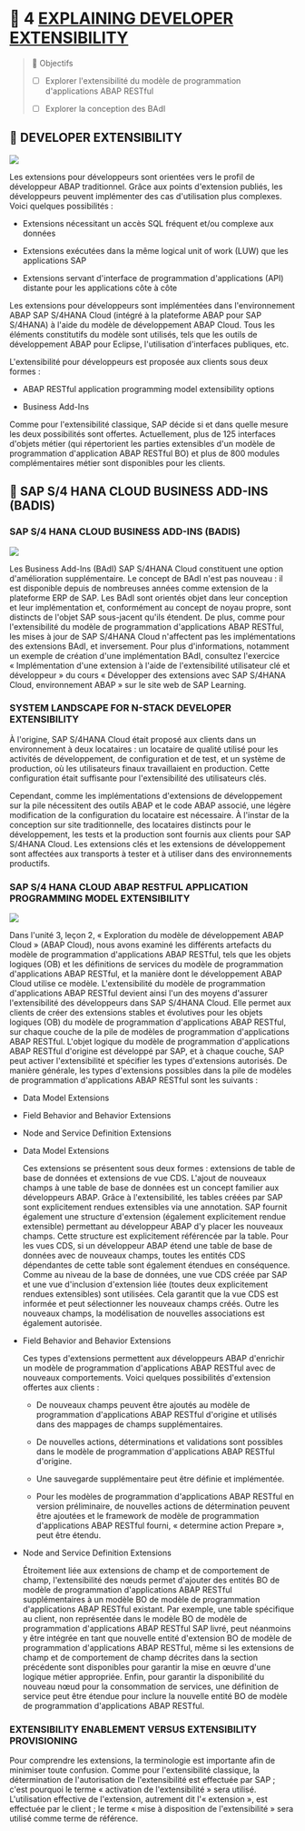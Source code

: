 # 🌸 4 [EXPLAINING DEVELOPER EXTENSIBILITY](https://learning.sap.com/learning-journeys/practicing-clean-core-extensibility-for-sap-s-4hana-cloud/explaining-developer-extensibility_f2683861-d69e-4a59-9e3e-01e3cc20fb0f)

> 🌺 Objectifs
>
> - [ ] Explorer l'extensibilité du modèle de programmation d'applications ABAP RESTful
>
> - [ ] Explorer la conception des BAdI

## 🌸 DEVELOPER EXTENSIBILITY

![](./assets/Developer_Extensibility_001.png)

Les extensions pour développeurs sont orientées vers le profil de développeur ABAP traditionnel. Grâce aux points d'extension publiés, les développeurs peuvent implémenter des cas d'utilisation plus complexes. Voici quelques possibilités :

- Extensions nécessitant un accès SQL fréquent et/ou complexe aux données

- Extensions exécutées dans la même logical unit of work (LUW) que les applications SAP

- Extensions servant d'interface de programmation d'applications (API) distante pour les applications côte à côte

Les extensions pour développeurs sont implémentées dans l'environnement ABAP SAP S/4HANA Cloud (intégré à la plateforme ABAP pour SAP S/4HANA) à l'aide du modèle de développement ABAP Cloud. Tous les éléments constitutifs du modèle sont utilisés, tels que les outils de développement ABAP pour Eclipse, l'utilisation d'interfaces publiques, etc.

L'extensibilité pour développeurs est proposée aux clients sous deux formes :

- ABAP RESTful application programming model extensibility options

- Business Add-Ins

Comme pour l'extensibilité classique, SAP décide si et dans quelle mesure les deux possibilités sont offertes. Actuellement, plus de 125 interfaces d'objets métier (qui répertorient les parties extensibles d'un modèle de programmation d'application ABAP RESTful BO) et plus de 800 modules complémentaires métier sont disponibles pour les clients.

## 🌸 SAP S/4 HANA CLOUD BUSINESS ADD-INS (BADIS)

### SAP S/4 HANA CLOUD BUSINESS ADD-INS (BADIS)

![](./assets/Business_Add-Ins_001.png)

Les Business Add-Ins (BAdI) SAP S/4HANA Cloud constituent une option d'amélioration supplémentaire. Le concept de BAdI n'est pas nouveau : il est disponible depuis de nombreuses années comme extension de la plateforme ERP de SAP. Les BAdI sont orientés objet dans leur conception et leur implémentation et, conformément au concept de noyau propre, sont distincts de l'objet SAP sous-jacent qu'ils étendent. De plus, comme pour l'extensibilité du modèle de programmation d'applications ABAP RESTful, les mises à jour de SAP S/4HANA Cloud n'affectent pas les implémentations des extensions BAdI, et inversement. Pour plus d'informations, notamment un exemple de création d'une implémentation BAdI, consultez l'exercice « Implémentation d'une extension à l'aide de l'extensibilité utilisateur clé et développeur » du cours « Développer des extensions avec SAP S/4HANA Cloud, environnement ABAP » sur le site web de SAP Learning.

### SYSTEM LANDSCAPE FOR N-STACK DEVELOPER EXTENSIBILITY

À l'origine, SAP S/4HANA Cloud était proposé aux clients dans un environnement à deux locataires : un locataire de qualité utilisé pour les activités de développement, de configuration et de test, et un système de production, où les utilisateurs finaux travaillaient en production. Cette configuration était suffisante pour l'extensibilité des utilisateurs clés.

Cependant, comme les implémentations d'extensions de développement sur la pile nécessitent des outils ABAP et le code ABAP associé, une légère modification de la configuration du locataire est nécessaire. À l'instar de la conception sur site traditionnelle, des locataires distincts pour le développement, les tests et la production sont fournis aux clients pour SAP S/4HANA Cloud. Les extensions clés et les extensions de développement sont affectées aux transports à tester et à utiliser dans des environnements productifs.

### SAP S/4 HANA CLOUD ABAP RESTFUL APPLICATION PROGRAMMING MODEL EXTENSIBILITY

![](./assets/Business_Object_Interfaces_001.png)

Dans l'unité 3, leçon 2, « Exploration du modèle de développement ABAP Cloud » (ABAP Cloud), nous avons examiné les différents artefacts du modèle de programmation d'applications ABAP RESTful, tels que les objets logiques (OB) et les définitions de services du modèle de programmation d'applications ABAP RESTful, et la manière dont le développement ABAP Cloud utilise ce modèle. L'extensibilité du modèle de programmation d'applications ABAP RESTful devient ainsi l'un des moyens d'assurer l'extensibilité des développeurs dans SAP S/4HANA Cloud. Elle permet aux clients de créer des extensions stables et évolutives pour les objets logiques (OB) du modèle de programmation d'applications ABAP RESTful, sur chaque couche de la pile de modèles de programmation d'applications ABAP RESTful. L'objet logique du modèle de programmation d'applications ABAP RESTful d'origine est développé par SAP, et à chaque couche, SAP peut activer l'extensibilité et spécifier les types d'extensions autorisés. De manière générale, les types d'extensions possibles dans la pile de modèles de programmation d'applications ABAP RESTful sont les suivants :

- Data Model Extensions

- Field Behavior and Behavior Extensions

- Node and Service Definition Extensions

- Data Model Extensions

  Ces extensions se présentent sous deux formes : extensions de table de base de données et extensions de vue CDS. L'ajout de nouveaux champs à une table de base de données est un concept familier aux développeurs ABAP. Grâce à l'extensibilité, les tables créées par SAP sont explicitement rendues extensibles via une annotation. SAP fournit également une structure d'extension (également explicitement rendue extensible) permettant au développeur ABAP d'y placer les nouveaux champs. Cette structure est explicitement référencée par la table. Pour les vues CDS, si un développeur ABAP étend une table de base de données avec de nouveaux champs, toutes les entités CDS dépendantes de cette table sont également étendues en conséquence. Comme au niveau de la base de données, une vue CDS créée par SAP et une vue d'inclusion d'extension liée (toutes deux explicitement rendues extensibles) sont utilisées. Cela garantit que la vue CDS est informée et peut sélectionner les nouveaux champs créés. Outre les nouveaux champs, la modélisation de nouvelles associations est également autorisée.

- Field Behavior and Behavior Extensions

  Ces types d'extensions permettent aux développeurs ABAP d'enrichir un modèle de programmation d'applications ABAP RESTful avec de nouveaux comportements. Voici quelques possibilités d'extension offertes aux clients :

  - De nouveaux champs peuvent être ajoutés au modèle de programmation d'applications ABAP RESTful d'origine et utilisés dans des mappages de champs supplémentaires.

  - De nouvelles actions, déterminations et validations sont possibles dans le modèle de programmation d'applications ABAP RESTful d'origine.

  - Une sauvegarde supplémentaire peut être définie et implémentée.

  - Pour les modèles de programmation d'applications ABAP RESTful en version préliminaire, de nouvelles actions de détermination peuvent être ajoutées et le framework de modèle de programmation d'applications ABAP RESTful fourni, « determine action Prepare », peut être étendu.

- Node and Service Definition Extensions

  Étroitement liée aux extensions de champ et de comportement de champ, l'extensibilité des nœuds permet d'ajouter des entités BO de modèle de programmation d'applications ABAP RESTful supplémentaires à un modèle BO de modèle de programmation d'applications ABAP RESTful existant. Par exemple, une table spécifique au client, non représentée dans le modèle BO de modèle de programmation d'applications ABAP RESTful SAP livré, peut néanmoins y être intégrée en tant que nouvelle entité d'extension BO de modèle de programmation d'applications ABAP RESTful, même si les extensions de champ et de comportement de champ décrites dans la section précédente sont disponibles pour garantir la mise en œuvre d'une logique métier appropriée. Enfin, pour garantir la disponibilité du nouveau nœud pour la consommation de services, une définition de service peut être étendue pour inclure la nouvelle entité BO de modèle de programmation d'applications ABAP RESTful.

### EXTENSIBILITY ENABLEMENT VERSUS EXTENSIBILITY PROVISIONING

Pour comprendre les extensions, la terminologie est importante afin de minimiser toute confusion. Comme pour l'extensibilité classique, la détermination de l'autorisation de l'extensibilité est effectuée par SAP ; c'est pourquoi le terme « activation de l'extensibilité » sera utilisé. L'utilisation effective de l'extension, autrement dit l'« extension », est effectuée par le client ; le terme « mise à disposition de l'extensibilité » sera utilisé comme terme de référence.
